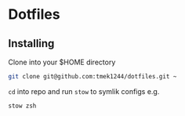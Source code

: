 # Dotfiles

## Installing

Clone into your $HOME directory
```bash
git clone git@github.com:tmek1244/dotfiles.git ~
```

`cd` into repo and run `stow` to symlik configs e.g.
```bash
stow zsh
```

